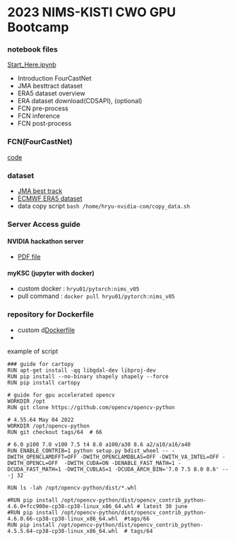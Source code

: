 # 2023 NIMS-KISTI CWO GPU Bootcamp 
###  notebook files   
[Start_Here.ipynb](./Start_Here.ipynb) 
- Introduction FourCastNet
- JMA besttract dataset
- ERA5 dataset overview
- ERA dataset download(CDSAPI), (optional)
- FCN pre-process
- FCN inference
- FCN post-process
###  FCN(FourCastNet) 
[code](./codes/FCN)

###  dataset 
- [JMA best track](https://www.jma.go.jp/jma/jma-eng/jma-center/rsmc-hp-pub-eg/besttrack.html)
- [ECMWF ERA5 dataset](https://www.ecmwf.int/en/forecasts/dataset/ecmwf-reanalysis-v5)
- data copy script
  `bash /home/hryu-nvidia-com/copy_data.sh`
###  Server Access guide 
####  NVIDIA hackathon server
 - [PDF file](./NIMS_bootcamp_server_access_guide.pdf)
####  myKSC (jupyter with docker) 
- custom docker : `hryu01/pytorch:nims_v05`  
- pull command : `docker pull hryu01/pytorch:nims_v05` 

### repository for Dockerfile
 - custom d[Dockerfile](./Dockerfile.new)
 - 
example of script 
```
### guide for cartopy
RUN apt-get install -qq libgdal-dev libproj-dev
RUN pip install --no-binary shapely shapely --force
RUN pip install cartopy

```

```
# guide for gpu accelerated opencv
WORKDIR /opt
RUN git clone https://github.com/opencv/opencv-python

# 4.55.64 May 04 2022
WORKDIR /opt/opencv-python
RUN git checkout tags/64  # 66

# 6.0 p100 7.0 v100 7.5 t4 8.0 a100/a30 8.6 a2/a10/a16/a40
RUN ENABLE_CONTRIB=1 python setup.py bdist_wheel -- -DWITH_OPENCLAMDFFT=OFF -DWITH_OPENCLAMDBLAS=OFF -DWITH_VA_INTEL=OFF -DWITH_OPENCL=OFF  -DWITH_CUDA=ON -DENABLE_FAST_MATH=1 -DCUDA_FAST_MATH=1 -DWITH_CUBLAS=1 -DCUDA_ARCH_BIN='7.0 7.5 8.0 8.6' -- -j 32

RUN ls -lah /opt/opencv-python/dist/*.whl

#RUN pip install /opt/opencv-python/dist/opencv_contrib_python-4.6.0+fcc900e-cp38-cp38-linux_x86_64.whl # latest 30 june
#RUN pip install /opt/opencv-python/dist/opencv_contrib_python-4.6.0.66-cp38-cp38-linux_x86_64.whl  #tags/66
RUN pip install /opt/opencv-python/dist/opencv_contrib_python-4.5.5.64-cp38-cp38-linux_x86_64.whl  # tags/64

```


